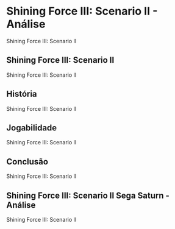 ---
---

# Shining Force III: Scenario II - Análise

Shining Force III: Scenario II

## Shining Force III: Scenario II

Shining Force III: Scenario II

## História

Shining Force III: Scenario II

## Jogabilidade

Shining Force III: Scenario II

## Conclusão

Shining Force III: Scenario II

## Shining Force III: Scenario II Sega Saturn - Análise

Shining Force III: Scenario II
